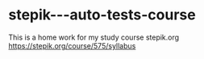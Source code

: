 # stepik---auto-tests-course
This is a home work for my study course
stepik.org
https://stepik.org/course/575/syllabus